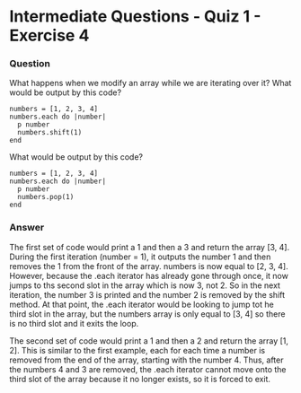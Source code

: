 # Intermediate Questions - Quiz 1 - Exercise 4

### Question
What happens when we modify an array while we are iterating over it? What would be output by this code?

```
numbers = [1, 2, 3, 4]
numbers.each do |number|
  p number
  numbers.shift(1)
end
```

What would be output by this code?

```
numbers = [1, 2, 3, 4]
numbers.each do |number|
  p number
  numbers.pop(1)
end
```

### Answer
The first set of code would print a 1 and then a 3 and return the array [3, 4]. During the first iteration (number = 1), it outputs the number 1 and then removes the 1 from the front of the array. numbers is now equal to [2, 3, 4]. However, because the .each iterator has already gone through once, it now jumps to ths second slot in the array which is now 3, not 2. So in the next iteration, the number 3 is printed and the number 2 is removed by the shift method. At that point, the .each iterator would be looking to jump tot he third slot in the array, but the numbers array is only equal to [3, 4] so there is no third slot and it exits the loop.

The second set of code would print a 1 and then a 2 and return the array [1, 2]. This is similar to the first example, each for each time a number is removed from the end of the array, starting with the number 4. Thus, after the numbers 4 and 3 are removed, the .each iterator cannot move onto the third slot of the array because it no longer exists, so it is forced to exit.